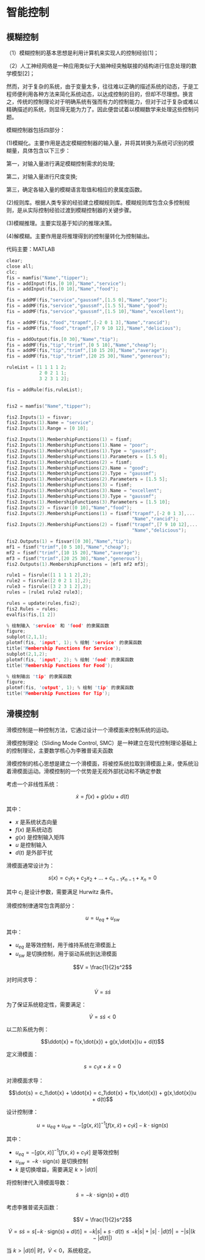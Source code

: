 # 智能控制
## 模糊控制
（1）模糊控制的基本思想是利用计算机来实现人的控制经验[1]；

（2）人工神经网络是一种应用类似于大脑神经突触联接的结构进行信息处理的数学模型[2]；

然而，对于复杂的系统，由于变量太多，往往难以正确的描述系统的动态，于是工程师便利用各种方法来简化系统动态，以达成控制的目的，但却不尽理想。换言之，传统的控制理论对于明确系统有强而有力的控制能力，但对于过于复杂或难以精确描述的系统，则显得无能为力了。因此便尝试着以模糊数学来处理这些控制问题。

模糊控制器包括四部分：

(1)模糊化。主要作用是选定模糊控制器的输入量，并将其转换为系统可识别的模糊量，具体包含以下三步：

第一，对输入量进行满足模糊控制需求的处理;

第二，对输入量进行尺度变换;

第三，确定各输入量的模糊语言取值和相应的隶属度函数。

(2)规则库。根据人类专家的经验建立模糊规则库。模糊规则库包含众多控制规则，是从实际控制经验过渡到模糊控制器的关键步骤。

(3)模糊推理。主要实现基于知识的推理决策。

(4)解模糊。主要作用是将推理得到的控制量转化为控制输出。

代码主要：MATLAB
```h
clear;
close all;
clc;
fis = mamfis("Name","tipper");
fis = addInput(fis,[0 10],"Name","service");
fis = addInput(fis,[0 10],"Name","food");

fis = addMF(fis,"service","gaussmf",[1.5 0],"Name","poor");
fis = addMF(fis,"service","gaussmf",[1.5 5],"Name","good");
fis = addMF(fis,"service","gaussmf",[1.5 10],"Name","excellent");

fis = addMF(fis,"food","trapmf",[-2 0 1 3],"Name","rancid");
fis = addMF(fis,"food","trapmf",[7 9 10 12],"Name","delicious");

fis = addOutput(fis,[0 30],"Name","tip");
fis = addMF(fis,"tip","trimf",[0 5 10],"Name","cheap");
fis = addMF(fis,"tip","trimf",[10 15 20],"Name","average");
fis = addMF(fis,"tip","trimf",[20 25 30],"Name","generous");

ruleList = [1 1 1 1 2;
            2 0 2 1 1;
            3 2 3 1 2];

fis = addRule(fis,ruleList);


fis2 = mamfis("Name","tipper");

fis2.Inputs(1) = fisvar;
fis2.Inputs(1).Name = "service";
fis2.Inputs(1).Range = [0 10];

fis2.Inputs(1).MembershipFunctions(1) = fismf;
fis2.Inputs(1).MembershipFunctions(1).Name = "poor";
fis2.Inputs(1).MembershipFunctions(1).Type = "gaussmf";
fis2.Inputs(1).MembershipFunctions(1).Parameters = [1.5 0];
fis2.Inputs(1).MembershipFunctions(2) = fismf;
fis2.Inputs(1).MembershipFunctions(2).Name = "good";
fis2.Inputs(1).MembershipFunctions(2).Type = "gaussmf";
fis2.Inputs(1).MembershipFunctions(2).Parameters = [1.5 5];
fis2.Inputs(1).MembershipFunctions(3) = fismf;
fis2.Inputs(1).MembershipFunctions(3).Name = "excellent";
fis2.Inputs(1).MembershipFunctions(3).Type = "gaussmf";
fis2.Inputs(1).MembershipFunctions(3).Parameters = [1.5 10];
fis2.Inputs(2) = fisvar([0 10],"Name","food");
fis2.Inputs(2).MembershipFunctions(1) = fismf("trapmf",[-2 0 1 3],...
                                              "Name","rancid");
fis2.Inputs(2).MembershipFunctions(2) = fismf("trapmf",[7 9 10 12],...
                                              "Name","delicious");

fis2.Outputs(1) = fisvar([0 30],"Name","tip");
mf1 = fismf("trimf",[0 5 10],"Name","cheap");
mf2 = fismf("trimf",[10 15 20],"Name","average");
mf3 = fismf("trimf",[20 25 30],"Name","generous");
fis2.Outputs(1).MembershipFunctions = [mf1 mf2 mf3];

rule1 = fisrule([1 1 1 1 2],2);
rule2 = fisrule([2 0 2 1 1],2);
rule3 = fisrule([3 2 3 1 2],2);
rules = [rule1 rule2 rule3];

rules = update(rules,fis2);
fis2.Rules = rules;
evalfis(fis,[1 2])

% 绘制输入 'service' 和 'food' 的隶属函数
figure;
subplot(2,1,1);
plotmf(fis, 'input', 1); % 绘制 'service' 的隶属函数
title('Membership Functions for Service');
subplot(2,1,2);
plotmf(fis, 'input', 2); % 绘制 'food' 的隶属函数
title('Membership Functions for Food');

% 绘制输出 'tip' 的隶属函数
figure;
plotmf(fis, 'output', 1); % 绘制 'tip' 的隶属函数
title('Membership Functions for Tip');
```

## 滑模控制

滑模控制是一种控制方法，它通过设计一个滑模面来控制系统的运动。

滑模控制理论（Sliding Mode Control, SMC）是一种建立在现代控制理论基础上的控制理论，主要数学核心为李雅普诺夫函数

滑模控制的核心思想是建立一个滑模面，将被控系统拉取到滑模面上来，使系统沿着滑模面运动。滑模控制的一个优势是无视外部扰动和不确定参数

考虑一个非线性系统：

$$\dot{x} = f(x) + g(x)u + d(t)$$

其中：
- $x$ 是系统状态向量
- $f(x)$ 是系统动态
- $g(x)$ 是控制输入矩阵
- $u$ 是控制输入
- $d(t)$ 是外部干扰

滑模面通常设计为：

$$s(x) = c_1x_1 + c_2x_2 + ... + c_{n-1}x_{n-1} + x_n = 0$$

其中 $c_i$ 是设计参数，需要满足 Hurwitz 条件。

滑模控制律通常包含两部分：

$$u = u_{eq} + u_{sw}$$

其中：
- $u_{eq}$ 是等效控制，用于维持系统在滑模面上
- $u_{sw}$ 是切换控制，用于驱动系统到达滑模面

$$V = \frac{1}{2}s^2$$

对时间求导：

$$\dot{V} = s\dot{s}$$

为了保证系统稳定性，需要满足：

$$\dot{V} = s\dot{s} < 0$$


以二阶系统为例：

$$\ddot{x} = f(x,\dot{x}) + g(x,\dot{x})u + d(t)$$

定义滑模面：

$$s = c_1x + \dot{x} = 0$$

对滑模面求导：

$$\dot{s} = c_1\dot{x} + \ddot{x} = c_1\dot{x} + f(x,\dot{x}) + g(x,\dot{x})u + d(t)$$

设计控制律：

$$u = u_{eq} + u_{sw} = -[g(x,\dot{x})]^{-1}[f(x,\dot{x}) + c_1\dot{x}] - k\cdot\text{sign}(s)$$

其中：
- $u_{eq} = -[g(x,\dot{x})]^{-1}[f(x,\dot{x}) + c_1\dot{x}]$ 是等效控制
- $u_{sw} = -k\cdot\text{sign}(s)$ 是切换控制
- $k$ 是切换增益，需要满足 $k > |d(t)|$
  
将控制律代入滑模面导数：

$$\dot{s} = -k\cdot\text{sign}(s) + d(t)$$

考虑李雅普诺夫函数：

$$V = \frac{1}{2}s^2$$

$$\dot{V} = s\dot{s} = s[-k\cdot\text{sign}(s) + d(t)] = -k|s| + s\cdot d(t) \leq -k|s| + |s|\cdot|d(t)| = -|s|(k - |d(t)|)$$

当 $k > |d(t)|$ 时，$\dot{V} < 0$，系统稳定。